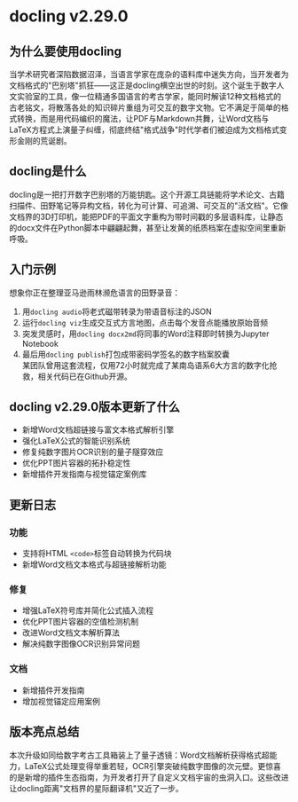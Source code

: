 # docling v2.29.0
## 为什么要使用docling  
当学术研究者深陷数据沼泽，当语言学家在庞杂的语料库中迷失方向，当开发者为文档格式的"巴别塔"抓狂——这正是docling横空出世的时刻。这个诞生于数字人文实验室的工具，像一位精通多国语言的考古学家，能同时解读12种文档格式的古老铭文，将散落各处的知识碎片重组为可交互的数字文物。它不满足于简单的格式转换，而是用代码编织的魔法，让PDF与Markdown共舞，让Word文档与LaTeX方程式上演量子纠缠，彻底终结"格式战争"时代学者们被迫成为文档格式变形金刚的荒诞剧。

## docling是什么  
docling是一把打开数字巴别塔的万能钥匙。这个开源工具链能将学术论文、古籍扫描件、田野笔记等异构文档，转化为可计算、可追溯、可交互的"活文档"。它像文档界的3D打印机，能把PDF的平面文字重构为带时间戳的多层语料库，让静态的docx文件在Python脚本中翩翩起舞，甚至让发黄的纸质档案在虚拟空间里重新呼吸。

## 入门示例  
想象你正在整理亚马逊雨林濒危语言的田野录音：  
1. 用`docling audio`将老式磁带转录为带语音标注的JSON  
2. 运行`docling viz`生成交互式方言地图，点击每个发音点能播放原始音频  
3. 突发灵感时，用`docling docx2md`将同事的Word注释即时转换为Jupyter Notebook  
4. 最后用`docling publish`打包成带密码学签名的数字档案胶囊  
某团队曾用这套流程，仅用72小时就完成了某南岛语系6大方言的数字化抢救，相关代码已在Github开源。

## docling v2.29.0版本更新了什么  
- 新增Word文档超链接与富文本格式解析引擎  
- 强化LaTeX公式的智能识别系统  
- 修复纯数字图片OCR识别的量子隧穿效应  
- 优化PPT图片容器的拓扑稳定性  
- 新增插件开发指南与视觉锚定案例库  

## 更新日志

### 功能  
- 支持将HTML `<code>`标签自动转换为代码块  
- 新增Word文档文本格式与超链接解析功能  

### 修复  
- 增强LaTeX符号库并简化公式插入流程  
- 优化PPT图片容器的空值检测机制  
- 改进Word文档文本解析算法  
- 解决纯数字图像OCR识别异常问题  

### 文档  
- 新增插件开发指南  
- 增加视觉锚定应用案例  

## 版本亮点总结  
本次升级如同给数字考古工具箱装上了量子透镜：Word文档解析获得格式超能力，LaTeX公式处理变得举重若轻，OCR引擎突破纯数字图像的次元壁。更惊喜的是新增的插件生态指南，为开发者打开了自定义文档宇宙的虫洞入口。这些改进让docling距离"文档界的星际翻译机"又近了一步。